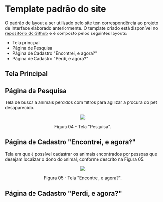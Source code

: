 # Template padrão do site

O padrão de layout a ser utilizado pelo site tem correspondência ao projeto de Interface elaborado anteriormente. O template criado está disponível no [repositório do Github](https://github.com/ICEI-PUC-Minas-PMV-ADS/pmv-ads-2022-1-e1-proj-web-t2-face-pet/tree/main/src/projeto_facepet) e é composto pelos seguintes layouts: 
-	Tela principal
-	Página de Pesquisa
-	Página de Cadastro "Encontrei, e agora?"
-	Página de Cadastro "Perdi, e agora?"

## Tela Principal

## Página de Pesquisa
Tela de busca a animais perdidos com filtros para agilizar a procura do pet desaparecido. 

<p align="center">
<img src="https://github.com/ICEI-PUC-Minas-PMV-ADS/pmv-ads-2022-1-e1-proj-web-t2-face-pet/blob/9fb65706c4e42529c9d3cde89b50e1e1f7ae7d61/docs/img/Captura%20de%20ecr%C3%A3%202022-06-03%20231032.png"
     </p>

<p align="center"> Figura 04 - Tela "Pesquisa". </p>
                                           
## Página de Cadastro "Encontrei, e agora?"
Tela em que é possível cadastrar os animais encontrados por pessoas que desejam localizar o dono do animal, conforme descrito na Figura 05.

<p align="center">
<img src="https://user-images.githubusercontent.com/100412134/172958365-85883fa1-a7be-46c7-aedd-2f5c572d6f71.png")
 </p>

<p align="center"> Figura 05 - Tela "Encontrei, e agora?". </p>  

## Página de Cadastro "Perdi, e agora?"
